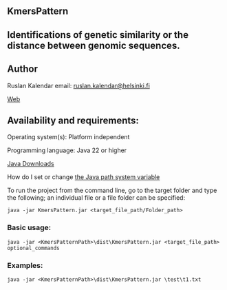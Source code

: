 ## KmersPattern
## Identifications of genetic similarity or the distance between genomic sequences.

## Author
Ruslan Kalendar 
email: ruslan.kalendar@helsinki.fi

[Web](http://primerdigital.com/tools/fastpcr.html)

## Availability and requirements:

Operating system(s): Platform independent

Programming language: Java 22 or higher

[Java Downloads](https://www.oracle.com/java/technologies/downloads/)


How do I set or change [the Java path system variable](https://www.java.com/en/download/help/path.html)


To run the project from the command line, go to the target folder and type the following; an individual file or a file folder can be specified:

```java -jar KmersPattern.jar <target_file_path/Folder_path>```


### Basic usage:

```java -jar <KmersPatternPath>\dist\KmersPattern.jar <target_file_path> optional_commands```


### Examples:
```
java -jar <KmersPatternPath>\dist\KmersPattern.jar \test\t1.txt

```
